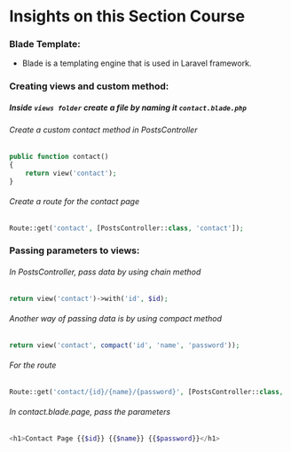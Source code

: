 # Insights on this Section Course
### Blade Template:
- Blade is a templating engine that is used in Laravel framework.

### Creating views and custom method:

##### Inside `views folder` create a file by naming it `contact.blade.php`

###### Create a custom contact method in PostsController
```php
public function contact()
{
    return view('contact');
}
```
###### Create a route for the contact page
```php
Route::get('contact', [PostsController::class, 'contact']);
```
### Passing parameters to views:
###### In PostsController, pass data by using chain method
```php
return view('contact')->with('id', $id);
```
###### Another way of passing data is by using compact method
```php
return view('contact', compact('id', 'name', 'password'));
```
###### For the route
```php
Route::get('contact/{id}/{name}/{password}', [PostsController::class, 'contact']);
```
###### In contact.blade.page, pass the parameters
```php
<h1>Contact Page {{$id}} {{$name}} {{$password}}</h1>
```
